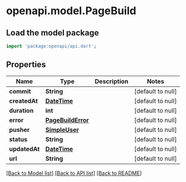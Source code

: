 # openapi.model.PageBuild

## Load the model package
```dart
import 'package:openapi/api.dart';
```

## Properties
Name | Type | Description | Notes
------------ | ------------- | ------------- | -------------
**commit** | **String** |  | [default to null]
**createdAt** | [**DateTime**](DateTime.md) |  | [default to null]
**duration** | **int** |  | [default to null]
**error** | [**PageBuildError**](PageBuildError.md) |  | [default to null]
**pusher** | [**SimpleUser**](SimpleUser.md) |  | [default to null]
**status** | **String** |  | [default to null]
**updatedAt** | [**DateTime**](DateTime.md) |  | [default to null]
**url** | **String** |  | [default to null]

[[Back to Model list]](../README.md#documentation-for-models) [[Back to API list]](../README.md#documentation-for-api-endpoints) [[Back to README]](../README.md)


